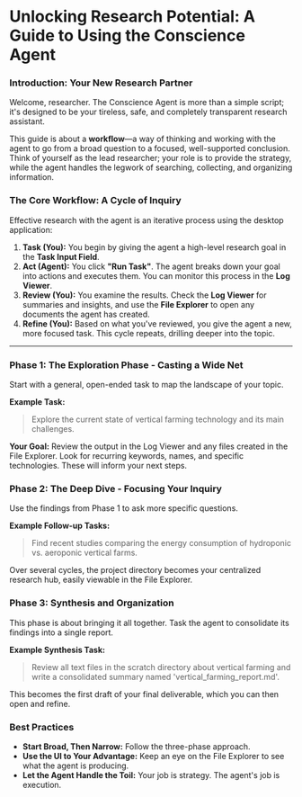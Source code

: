 # Unlocking Research Potential: A Guide to Using the Conscience Agent

### Introduction: Your New Research Partner

Welcome, researcher. The Conscience Agent is more than a simple script; it's designed to be your tireless, safe, and completely transparent research assistant.

This guide is about a **workflow**—a way of thinking and working with the agent to go from a broad question to a focused, well-supported conclusion. Think of yourself as the lead researcher; your role is to provide the strategy, while the agent handles the legwork of searching, collecting, and organizing information.

### The Core Workflow: A Cycle of Inquiry

Effective research with the agent is an iterative process using the desktop application:

1.  **Task (You):** You begin by giving the agent a high-level research goal in the **Task Input Field**.
2.  **Act (Agent):** You click **"Run Task"**. The agent breaks down your goal into actions and executes them. You can monitor this process in the **Log Viewer**.
3.  **Review (You):** You examine the results. Check the **Log Viewer** for summaries and insights, and use the **File Explorer** to open any documents the agent has created.
4.  **Refine (You):** Based on what you've reviewed, you give the agent a new, more focused task. This cycle repeats, drilling deeper into the topic.

---

### Phase 1: The Exploration Phase - Casting a Wide Net

Start with a general, open-ended task to map the landscape of your topic.

**Example Task:**
> Explore the current state of vertical farming technology and its main challenges.

**Your Goal:** Review the output in the Log Viewer and any files created in the File Explorer. Look for recurring keywords, names, and specific technologies. These will inform your next steps.

### Phase 2: The Deep Dive - Focusing Your Inquiry

Use the findings from Phase 1 to ask more specific questions.

**Example Follow-up Tasks:**
> Find recent studies comparing the energy consumption of hydroponic vs. aeroponic vertical farms.

Over several cycles, the project directory becomes your centralized research hub, easily viewable in the File Explorer.

### Phase 3: Synthesis and Organization

This phase is about bringing it all together. Task the agent to consolidate its findings into a single report.

**Example Synthesis Task:**
> Review all text files in the scratch directory about vertical farming and write a consolidated summary named 'vertical_farming_report.md'.

This becomes the first draft of your final deliverable, which you can then open and refine.

### Best Practices

*   **Start Broad, Then Narrow:** Follow the three-phase approach.
*   **Use the UI to Your Advantage:** Keep an eye on the File Explorer to see what the agent is producing.
*   **Let the Agent Handle the Toil:** Your job is strategy. The agent's job is execution.
